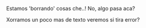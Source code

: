 Estamos 'borrando' cosas che..!
No, algo pasa aca?

Xorramos un poco mas de texto
veremos si tira error?
